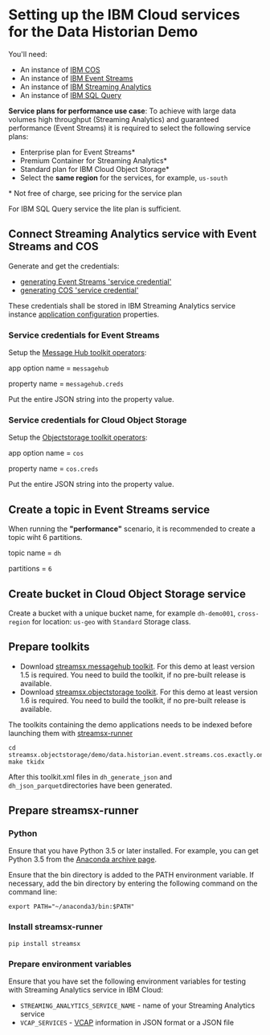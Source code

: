 # Setting up the IBM Cloud services for the Data Historian Demo

You'll need:
  * An instance of [IBM COS](https://console.bluemix.net/docs/services/cloud-object-storage/getting-started.html)
  * An instance of [IBM Event Streams](https://console.bluemix.net/docs/services/EventStreams/index.html#getting_started)
  * An instance of [IBM Streaming Analytics](https://console.bluemix.net/docs/services/StreamingAnalytics/index.html#gettingstarted)
  * An instance of [IBM SQL Query](https://console.bluemix.net/docs/services/sql-query/getting-started.html#getting-started-tutorial)

**Service plans for performance use case**:
To achieve with large data volumes high throughput (Streaming Analytics) and guaranteed performance (Event Streams) it is required to select the following service plans:
* Enterprise plan for Event Streams\*
* Premium Container for Streaming Analytics\*
* Standard plan for IBM Cloud Object Storage\*
* Select the **same region** for the services, for example, `us-south` 

\* Not free of charge, see pricing for the service plan

For IBM SQL Query service the lite plan is sufficient.

## Connect Streaming Analytics service with Event Streams and COS

Generate and get the credentials:
  * [generating Event Streams 'service credential'](https://console.bluemix.net/docs/services/MessageHub/messagehub127.html#connecting)
  * [generating COS 'service credential'](https://console.bluemix.net/docs/services/cloud-object-storage/iam/service-credentials.html)

These credentials shall be stored in IBM Streaming Analytics service instance [application configuration](https://www.ibm.com/support/knowledgecenter/en/SSCRJU_4.3.0/com.ibm.streams.dev.doc/doc/creating-secure-app-configs-dev.html)
 properties.

### Service credentials for Event Streams

Setup the [Message Hub toolkit operators](https://ibmstreams.github.io/streamsx.messagehub/doc/spldoc/html/tk$com.ibm.streamsx.messagehub/ns$com.ibm.streamsx.messagehub$1.html):

app option name = `messagehub`

property name = `messagehub.creds`

Put the entire JSON string into the property value.

### Service credentials for Cloud Object Storage

Setup the [Objectstorage toolkit operators](https://ibmstreams.github.io/streamsx.objectstorage/doc/spldoc/html/tk$com.ibm.streamsx.objectstorage/tk$com.ibm.streamsx.objectstorage$1.html):

app option name = `cos`

property name = `cos.creds`

Put the entire JSON string into the property value.


## Create a topic in Event Streams service

When running the **"performance"** scenario, it is recommended to create a topic wiht 6 partitions.

topic name = `dh`

partitions = `6`


## Create bucket in Cloud Object Storage service

Create a bucket with a unique bucket name, for example `dh-demo001`, `cross-region` for location: `us-geo` with `Standard` Storage class.

## Prepare toolkits

* Download [streamsx.messagehub toolkit](https://github.com/IBMStreams/streamsx.messagehub). For this demo at least version 1.5 is required. You need to build the toolkit, if no pre-built release is available.
* Download [streamsx.objectstorage toolkit](https://github.com/IBMStreams/streamsx.objectstorage). For this demo at least version 1.6 is required. You need to build the toolkit, if no pre-built release is available.


The toolkits containing the demo applications needs to be indexed before launching them with [streamsx-runner](http://ibmstreams.github.io/streamsx.topology/doc/pythondoc/scripts/runner.html) 

    cd streamsx.objectstorage/demo/data.historian.event.streams.cos.exactly.once.semantics.demo
    make tkidx

After this toolkit.xml files in `dh_generate_json` and `dh_json_parquet`directories have been generated.

## Prepare streamsx-runner

### Python

Ensure that you have Python 3.5 or later installed. For example, you can get Python 3.5 from the [Anaconda archive page](https://repo.continuum.io/archive/index.html).

Ensure that the bin directory is added to the PATH environment variable. If necessary, add the bin directory by entering the following command on the command line:

    export PATH="~/anaconda3/bin:$PATH"

### Install streamsx-runner

    pip install streamsx

### Prepare environment variables

Ensure that you have set the following environment variables for testing with Streaming Analytics service in IBM Cloud:

* `STREAMING_ANALYTICS_SERVICE_NAME` - name of your Streaming Analytics service
* `VCAP_SERVICES` - [VCAP](https://console.bluemix.net/docs/services/StreamingAnalytics/service_plans.html#v2_vcap_services) information in JSON format or a JSON file




